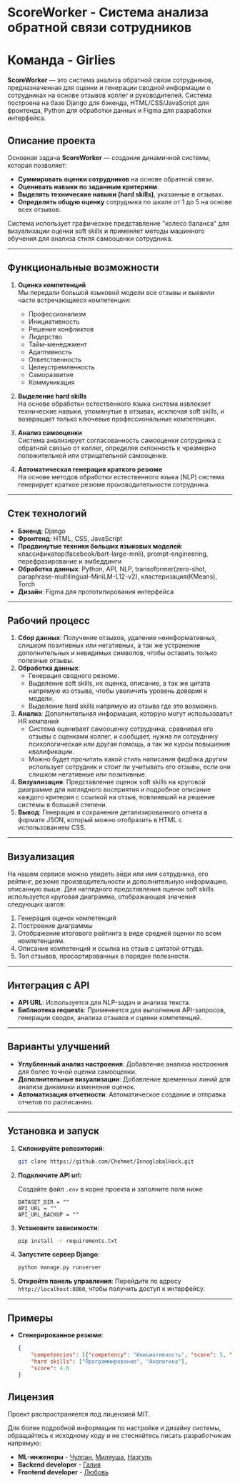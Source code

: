 # ScoreWorker - Система анализа обратной связи сотрудников
# Команда - Girlies
**ScoreWorker** — это система анализа обратной связи сотрудников, предназначенная для оценки и генерации сводной информации о сотрудниках на основе отзывов коллег и руководителей. Система построена на базе Django для бэкенда, HTML/CSS/JavaScript для фронтенда, Python для обработки данных и Figma для разработки интерфейса.

## Описание проекта

Основная задача **ScoreWorker** — создание динамичной системы, которая позволяет:
- **Суммировать оценки сотрудников** на основе обратной связи.
- **Оценивать навыки по заданным критериям**.
- **Выделять технические навыки (hard skills)**, указанные в отзывах.
- **Определять общую оценку** сотрудника по шкале от 1 до 5 на основе всех отзывов.

Система использует графическое представление "колесо баланса" для визуализации оценки soft skills и применяет методы машинного обучения для анализа стиля самооценки сотрудника.

---

## Функциональные возможности

1. **Оценка компетенций**  
   Мы передали большой языковой модели все отзывы и выявили часто встречающиеся компетенции:   
   - Профессионализм
   - Инициативность
   - Решение конфликтов
   - Лидерство
   - Тайм-менеджмент
   - Адаптивность
   - Ответственность
   - Целеустремленность
   - Саморазвитие
   - Коммуникация

2. **Выделение hard skills**  
   На основе обработки естественного языка система извлекает технические навыки, упомянутые в отзывах, исключая soft skills, и возвращает только ключевые профессиональные компетенции.

3. **Анализ самооценки**  
   Система анализирует согласованность самооценки сотрудника с обратной связью от коллег, определяя склонность к чрезмерно положительной или отрицательной самооценке.

4. **Автоматическая генерация краткого резюме**  
   На основе методов обработки естественного языка (NLP) система генерирует краткое резюме производительности сотрудника.

---

## Стек технологий

- **Бэкенд**: Django
- **Фронтенд**: HTML, CSS, JavaScript
- **Продвинутые техники больших языковых моделей**: классификатор(facebook/bart-large-mnli), prompt-engineering, перефразирование и эмбеддинги
- **Обработка данных**: Python, API, NLP, transoformer(zero-shot, paraphrase-multilingual-MiniLM-L12-v2), кластеризация(KMeans), Torch
- **Дизайн**: Figma для прототипирования интерфейса

---

## Рабочий процесс

1. **Сбор данных**: Получение отзывов, удаление неинформативных, слишком позитивных или негативных, а так же устранение дополнительных и невидимых символов, чтобы оставить только полезные отзывы.
2. **Обработка данных**:
   - Генерация сводного резюме.
   - Выделение soft skills, их оценка, описание, а так же цитата напрямую из отзыва, чтобы увеличить уровень доверия к модели.
   - Выделение hard skills напрямую из отзыва где это возможно.
4. **Анализ**: Дополнительная информация, которую могут использоватьт HR компаний
   - Система оценивает самооценку сотрудника, сравнивая его отзывы с оценками коллег, и сообщает, нужна ли сотруднику психологическая или другая помощь, а так же курсы повышения квалификации.
   - Можно будет прочитать какой стиль написания фидбэка другим использует сотрудник и стоит ли учитывать его отзывы, если они слишком негативные или позитивные.
6. **Визуализация**: Представление оценок soft skills на круговой диаграмме для наглядного восприятия и подробное описание каждого критерия с ссылкой на отзыв, повлиявший на решение системы в большей степени.
7. **Вывод**: Генерация и сохранение детализированного отчета в формате JSON, который можно отобразить в HTML с использованием CSS.

---

## Визуализация

На нашем сервисе можно увидеть айди или имя сотрудника, его рейтинг, резюме производительности и дополнительную информацию, описанную выше.
Для наглядного представления оценок soft skills используется круговая диаграмма, отображающая значения следующих шагов:
1. Генерация оценок компетенций
2. Построение диаграммы
3. Отображение итогового рейтинга в виде средней оценки по всем компетенциям.
4. Описание компетенций и ссылка на отзыв с цитатой оттуда.
5. Топ отзывов, просортированных в порядке полезности.
---

## Интеграция с API

- **API URL**: Используется для NLP-задач и анализа текста.
- **Библиотека requests**: Применяется для выполнения API-запросов, генерации сводок, анализа отзывов и оценки компетенций.

---

## Варианты улучшений

- **Углубленный анализ настроения**: Добавление анализа настроения для более точной оценки самооценки.
- **Дополнительные визуализации**: Добавление временных линий для анализа динамики изменения оценок.
- **Автоматизация отчетности**: Автоматическое создание и отправка отчетов по расписанию.

---

## Установка и запуск

1. **Склонируйте репозиторий**:
   ```bash
   git clone https://github.com/Chehmet/InnoglobalHack.git
   ```
2. **Подключите API url:**
   
   Создайте файл `.env` в корне проекта и заполните поля ниже
   ```
   DATASET_DIR = ""
   API_URL = ""
   API_URL_BACKUP = ""
   ```
2. **Установите зависимости**:
   ```bash
   pip install -r requirements.txt
   ```
3. **Запустите сервер Django**:
   ```bash
   python manage.py runserver
   ```
4. **Откройте панель управления**: Перейдите по адресу `http://localhost:8000`, чтобы получить доступ к интерфейсу.

---

## Примеры

- **Сгенерированное резюме**:
   ```json
   {
       "competencies": [{"competency": "Инициативность", "score": 5, "reason": "Отмечена способность брать на себя ответственность и решать задачи", "confirmation": "Не боишься брать на себя ответственность, устойчив к стрессу и терпелив."}],
       "hard skills": ["Программирование", "Аналитика"],
       "score": 4.6
   }
   ```

## Лицензия

Проект распространяется под лицензией MIT.

Для более подробной информации по настройке и дизайну системы, обращайтесь к исходному коду и не стесняйтесь писать разработчикам напрямую:
- **ML-инженеры** - [Чулпан](https://t.me/Chehmet), [Миляуша](https://t.me/mili_sham), [Назгуль](https://t.me/kokosinka123)
- **Backend developer** - [Галия](https://t.me/donna_Kupidona)
- **Frontend developer** - [Любовь](https://t.me/mangocandle)
